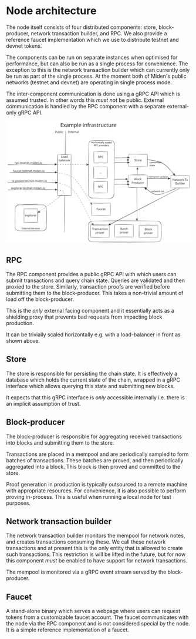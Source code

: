 # Node architecture

The node itself consists of four distributed components: store, block-producer, network transaction builder, and RPC.
We also provide a reference faucet implementation which we use to distribute testnet and devnet tokens.

The components can be run on separate instances when optimised for performance, but can also be run as a single process
for convenience. The exception to this is the network transaction builder which can currently only be run as part of
the single process. At the moment both of Miden's public networks (testnet and devnet) are operating in single process
mode.

The inter-component communication is done using a gRPC API which is assumed trusted. In other words this _must not_ be
public. External communication is handled by the RPC component with a separate external-only gRPC API.

[![node architecture](../resources/operator_architecture.svg)](../resources/operator_architecture.svg)

## RPC

The RPC component provides a public gRPC API with which users can submit transactions and query chain state. Queries are
validated and then proxied to the store. Similarly, transaction proofs are verified before submitting them to the
block-producer. This takes a non-trivial amount of load off the block-producer.

This is the _only_ external facing component and it essentially acts as a shielding proxy that prevents bad requests
from impacting block production.

It can be trivially scaled horizontally e.g. with a load-balancer in front as shown above.

## Store

The store is responsible for persisting the chain state. It is effectively a database which holds the current state of
the chain, wrapped in a gRPC interface which allows querying this state and submitting new blocks.

It expects that this gRPC interface is _only_ accessible internally i.e. there is an implicit assumption of trust.

## Block-producer

The block-producer is responsible for aggregating received transactions into blocks and submitting them to the store.

Transactions are placed in a mempool and are periodically sampled to form batches of transactions. These batches are
proved, and then periodically aggregated into a block. This block is then proved and committed to the store.

Proof generation in production is typically outsourced to a remote machine with appropriate resources. For convenience,
it is also possible to perform proving in-process. This is useful when running a local node for test purposes.

## Network transaction builder

The network transaction builder monitors the mempool for network notes, and creates transactions consuming these.
We call these network transactions and at present this is the only entity that is allowed to create such transactions.
This restriction is will be lifted in the future, but for now this component _must_ be enabled to have support for
network transactions.

The mempool is monitored via a gRPC event stream served by the block-producer.

## Faucet

A stand-alone binary which serves a webpage where users can request tokens from a customizable faucet account. The
faucet communicates with the node via the RPC component and is not considered special by the node. It is a simple
reference implementation of a faucet.
